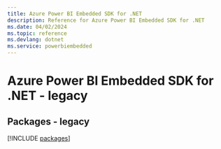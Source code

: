 ```yaml
---
title: Azure Power BI Embedded SDK for .NET
description: Reference for Azure Power BI Embedded SDK for .NET
ms.date: 04/02/2024
ms.topic: reference
ms.devlang: dotnet
ms.service: powerbiembedded
---
```

# Azure Power BI Embedded SDK for .NET - legacy
## Packages - legacy
[!INCLUDE [packages](power-bi-embedded-index.md)]